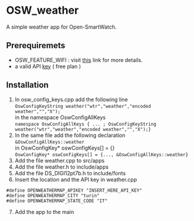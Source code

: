# OSW_weather
A simple weather app for Open-SmartWatch.

## Prerequiremets
  - OSW_FEATURE_WIFI : visit [this](https://open-smartwatch.github.io/resources/firmware/) link for more details.
  - a valid API [key](https://openweathermap.org/api) ( free plan )
## Installation
1. In osw_config_keys.cpp add the following line   
  `OswConfigKeyString weather("wtr","weather","encoded weather","","X");`  
  in the namespace OswConfigAllKeys  
  `namespace OswConfigAllKeys { ... ; OswConfigKeyString weather("wtr","weather","encoded weather","","X");}`
2. In the same file add the following declaration  
  `&OswConfigAllKeys::weather`  
  in OswConfigKey* oswConfigKeys[] = {}  
  `OswConfigKey* oswConfigKeys[] = {..., &OswConfigAllKeys::weather}`
3. Add the file weather.cpp to src/apps
4. Add the file weather.h to include/apps
5. Add the file DS_DIGI12pt7b.h to include/fonts
6. Insert the location and the API key in weather.cpp  
```
#define OPENWEATHERMAP_APIKEY "INSERT_HERE_API_KEY"
#define OPENWEATHERMAP_CITY "turin"    
#define OPENWEATHERMAP_STATE_CODE "IT"    
```
7. Add the app to the main

  
